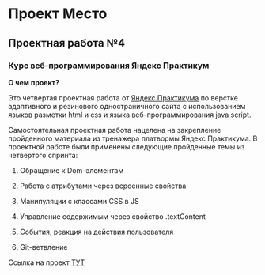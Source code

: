 # Проект Место

## Проектная работа №4 

###  Курс веб-программирования Яндекс Практикум 

**О чем проект?** 

Это четвертая проектная работа от [Яндекс Практикума](https://practicum.yandex.ru/) по верстке адаптивного и резинового одностраничного сайта с использованием языков разметки html и css и языка веб-программирования java script. 

Самостоятельная проектная работа нацелена на закрепление пройденного материала из тренажера платвормы Яндекс Практикума. В проектной работе были применены следующие пройденные темы из четвертого спринта: 

1. Обращение к Dom-элементам 

2. Работа с атрибутами через всроенные свойства

3. Манипуляции с классами CSS в JS 

4. Управление содержимым через свойство .textContent

5. События, реакция на действия пользователя 

6. Git-ветвление


 
Ссылка на проект [ТУТ](https://juliamacfiurst.github.io/mesto/)
